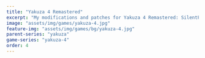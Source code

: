 ```yaml
---
title: "Yakuza 4 Remastered"
excerpt: "My modifications and patches for Yakuza 4 Remastered: SilentPatch."
image: "assets/img/games/yakuza-4.jpg"
feature-img: "assets/img/games/bg/yakuza-4.jpg"
parent-series: "yakuza"
game-series: "yakuza-4"
order: 4
---
```

